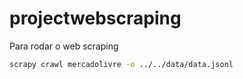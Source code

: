 # projectwebscraping

Para rodar o web scraping 
````bash
scrapy crawl mercadolivre -o ../../data/data.jsonl

````

